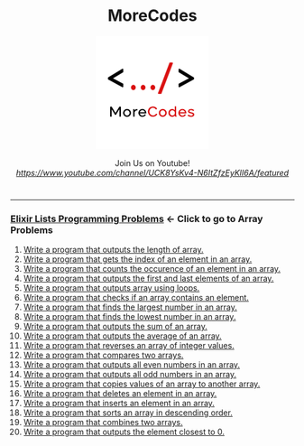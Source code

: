 <h1 align="center">MoreCodes</h1>
<p align="center"> 
  <img src="/morecodescir.png"/>
</p>

<p align="center">
Join Us on Youtube! <br/>
<i><u>https://www.youtube.com/channel/UCK8YsKv4-N6ItZfzEyKlI6A/featured</u></i>
</p>

#

- - - -
### [Elixir Lists Programming Problems](../Lists/) <- Click to go to Array Problems

1. <a href="https://github.com/ArjunAranetaCodes/MoreCodes-Elixir/blob/master/Lists/problem1.ex" target="_blank">Write a program that outputs the length of array.</a>
2. <a href="https://github.com/ArjunAranetaCodes/MoreCodes-Elixir/blob/master/Lists/problem2.ex" target="_blank">Write a program that gets the index of an element in an array.</a>
3. <a href="https://github.com/ArjunAranetaCodes/MoreCodes-Elixir/blob/master/Lists/problem3.ex" target="_blank">Write a program that counts the occurence of an element in an array.</a>
4. <a href="https://github.com/ArjunAranetaCodes/MoreCodes-Elixir/blob/master/Lists/problem4.ex" target="_blank">Write a program that outputs the first and last elements of an array.</a>
5. <a href="https://github.com/ArjunAranetaCodes/MoreCodes-Elixir/blob/master/Lists/problem5.ex" target="_blank">Write a program that outputs array using loops.</a>
6. <a href="https://github.com/ArjunAranetaCodes/MoreCodes-Elixir/blob/master/Lists/problem6.ex" target="_blank">Write a program that checks if an array contains an element.</a>
7. <a href="https://github.com/ArjunAranetaCodes/MoreCodes-Elixir/blob/master/Lists/problem7.ex" target="_blank">Write a program that finds the largest number in an array.</a>
8. <a href="https://github.com/ArjunAranetaCodes/MoreCodes-Elixir/blob/master/Lists/problem8.ex" target="_blank">Write a program that finds the lowest number in an array.</a>
9. <a href="https://github.com/ArjunAranetaCodes/MoreCodes-Elixir/blob/master/Lists/problem9.ex" target="_blank">Write a program that outputs the sum of an array.</a>
10. <a href="https://github.com/ArjunAranetaCodes/MoreCodes-Elixir/blob/master/Lists/problem10.ex" target="_blank">Write a program that outputs the average of an array.</a>
11. <a href="https://github.com/ArjunAranetaCodes/MoreCodes-Elixir/blob/master/Lists/problem11.ex" target="_blank">Write a program that reverses an array of integer values.</a>
12. <a href="https://github.com/ArjunAranetaCodes/MoreCodes-Elixir/blob/master/Lists/problem12.ex" target="_blank">Write a program that compares two arrays.</a>
13. <a href="https://github.com/ArjunAranetaCodes/MoreCodes-Elixir/blob/master/Lists/problem13.ex" target="_blank">Write a program that outputs all even numbers in an array.</a>
14. <a href="https://github.com/ArjunAranetaCodes/MoreCodes-Elixir/blob/master/Lists/problem14.ex" target="_blank">Write a program that outputs all odd numbers in an array.</a>
15. <a href="https://github.com/ArjunAranetaCodes/MoreCodes-Elixir/blob/master/Lists/problem15.ex" target="_blank">Write a program that copies values of an array to another array.</a>
16. <a href="https://github.com/ArjunAranetaCodes/MoreCodes-Elixir/blob/master/Lists/problem16.ex" target="_blank">Write a program that deletes an element in an array.</a>
17. <a href="https://github.com/ArjunAranetaCodes/MoreCodes-Elixir/blob/master/Lists/problem17.ex" target="_blank">Write a program that inserts an element in an array.</a>
18. <a href="https://github.com/ArjunAranetaCodes/MoreCodes-Elixir/blob/master/Lists/problem18.ex" target="_blank">Write a program that sorts an array in descending order.</a>
19. <a href="https://github.com/ArjunAranetaCodes/MoreCodes-Elixir/blob/master/Lists/problem19.ex" target="_blank">Write a program that combines two arrays.</a>
20. <a href="https://github.com/ArjunAranetaCodes/MoreCodes-Elixir/blob/master/Lists/problem20.ex" target="_blank">Write a program that outputs the element closest to 0.</a>
